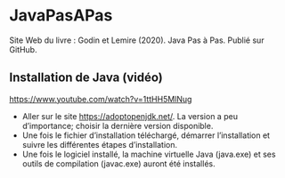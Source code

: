 

# JavaPasAPas

  Site Web du livre :    Godin et Lemire (2020). Java Pas à Pas. Publié sur GitHub.


## Installation de Java (vidéo)

https://www.youtube.com/watch?v=1ttHH5MlNug


- Aller sur le site https://adoptopenjdk.net/. La version a peu d’importance;  choisir la dernière version disponible.
- Une fois le fichier d’installation téléchargé, démarrer l’installation et suivre les différentes étapes d’installation.
- Une fois le logiciel installé, la machine virtuelle Java (java.exe) et ses outils de compilation (javac.exe) auront été installés.
